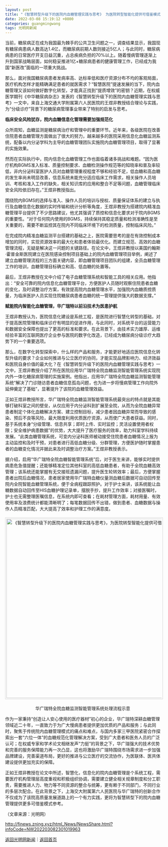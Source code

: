 ```yaml
---
layout: post
title: "《智慧转型升级下的医院内血糖管理实践与思考》 为医院转型智能化提供可借鉴模式参考"
date: 2022-03-08 15:19:12 +0800
categories: guangmingwang
tags: 光明网新闻
---
```

<p>当前，糖尿病正在成为我国最为棘手的公共卫生问题之一，调查结果显示，我国现有糖尿病患病人数高达1.4亿，而糖尿病前期人数则接近5亿人；与此同时，糖尿病病患的日常医疗开支日益沉重，占总疾病负担的70%以上。随着慢病管理逐渐上升到国家战略层面，如何稳妥推进1亿+糖尿病患者的健康管理工作，已经成为我国“新医改”面临的一项重大挑战。</p><p>那么，面对我国糖尿病患者发病率高、达标率低和医疗资源分布不均的客观局面，医疗机构怎样才能精确满足患者的就医需求？“智慧医院”提速发展的当下，院内血糖管理又该如何做好数字化转型，才能真正找到“提质增效”的密钥？近期，在权威医学期刊《中华糖尿病杂志》发表的《智慧转型升级下的医院内血糖管理实践与思考》一文中，来自上海交通大学附属第六人民医院的王煜非教授结合理论与实践，为“分级诊疗”背景下的糖尿病管理事业带来了特别的启发与思考。</p><p><strong>临床安全风险犹存，院内血糖信息化管理需要加强规范化</strong></p><p>众所周知，血糖监测是糖尿病治疗和管理中的重要环节。近年来，各级医院在改善住院患者血糖管理方面做出了很大的努力，越来越多的医院采用信息化血糖监测系统，配备以内分泌学科为主导的血糖管理团队实施院内血糖管理项目，取得了显著的实施效果。</p><p>然而在实际执行中，院内信息化血糖管理工作也面临着诸多挑战和难题。“因为医疗机构BGMS准入标准、质量控制要求、血糖检测操作规范等的知晓率和普及率较低，非内分泌科室医护人员对血糖管理重视程度不够和经验不足，低血糖和高血糖的发生率尚未明显改善，信息系统未能充分适应临床工作需求，相关操作人员培训、考核和准入工作的缺失，相关知识库的应用和整合不足等问题，血糖管理临床安全风险依旧存在。”王煜非教授指出。</p><p>围绕院内BGMS的选择与准入、操作人员的培训与授权、质量保证体系的建立与执行及血糖信息化数据的实时传输和统计分析等角度，王煜非教授为搭建院内精准血糖管理平台提供了不少思路建议，他尤其强调了质控和信息化要求对于院内BGMS的重要性。“对于任何院内使用的BGMS，持续保持其稳定质量和检测准确性是至关重要的，需要不断监控其在院内不同临床环境下的检测质量，控制临床风险。”</p><p>在完成院内精准血糖监测平台搭建的基础之上，医院需要思考的是在有效控制成本增加的同时，实现资源效率的最大化和患者体验最优化。而建立规范、高效的血糖管理流程，无疑是解决这一问题的关键路径。在论文中，王煜非教授以美国约翰斯·霍普金斯医院建立在医院感染控制项目基础上的院内血糖管理项目举例，阐述了建立血糖管理流程的三方面关键内容，即血糖管理项目团队的组建，全员血糖管理工作的培训，血糖管理目标确立和高、低血糖的处置等。</p><p>最后，王煜非教授在文中介绍了电子血糖管理系统和智能工具的相关应用。他指出：“安全可靠的院内信息化血糖管理平台，方便医护人员随时观察住院患者血糖的变化，及时调整治疗方案，有效提高院内血糖管理水平，加强院内血糖质控质量，为临床医护人员实现住院糖尿病患者血糖的统一管理提供强大的数据支撑。”</p><p><strong>赋能院内智能化血糖管理，华广瑞特以前沿技术为医患护航</strong></p><p>王煜非教授认为，医院信息化建设是系统工程，是医院进行智慧化转型的基础，对于提高医院管理和临床诊疗有明显的促进作用，与此同时，对系统平台的运营能力和数据安全保障也提出了更高的标准和要求。在此背景下，由技术实力雄厚、运维经验丰富的互联网医疗企业参与医院的数字化改造，已经成为糖尿病分级诊疗大趋势下的一个重要选项。</p><p>那么，在数字化转型探索中，什么样的产品和服务，才能更好地适应医院信息化转型升级的要求？企业如何推进与公立医疗的协同，才能实现品牌影响力、经济效益和医院自身价值的最大化？在《智慧转型升级下的医院内血糖管理实践与思考》一文中，王煜非教授介绍了所在医院应用华广瑞特全院血糖监测智能管理系统实现院内外一体化糖尿病管理的实施案例。他指出，应用华广瑞特全院血糖监测智能管理系统“解决了门诊随访患者血糖信息孤岛问题，也为进一步将慢病管理工作向院外延伸奠定了基础”，显著提升了该院的血糖管理效益。</p><p>正如王煜非教授所言，华广瑞特全院血糖监测智能管理系统最突出的特点就是其能够打破科室之间的壁垒，从仅应用于内分泌科到扩展至全院，从而为全院血糖异常患者制定个体化血糖解决方案、建立控制目标，减少患者因血糖异常而导致的感染、预后不良等风险，最大限度利用优质医疗资源，从而使广大患者获益。同时，基于系统本身“分级管理、信息共享；即时上传、实时监控；灵活设置使用者权限；安全维护病患数据”的优势，大大提升了医疗服务的效率，助力科室学科持续发展。“此类血糖管理系统，可变内分泌科医师被动接受住院患者血糖情况上报为主动监控和及时干预，对患者进行高低血糖分级、分群管理，方便医护随时掌握患者的血糖变化情况并据此来及时调整治疗方案。”王煜非教授表示。</p><p>据介绍，启用“华广瑞特全院血糖智能管理系统”后，对于医生来讲，能够实时提供病患危急值提醒；还能够精准定位其他科室的高低血糖患者，有助于全院血糖高效管理；该系统还能掌握有无交接班遗漏问题，提升医生轮转效率；最后，方便掌握患者出院后血糖情况，患者居家使用华广瑞特血糖仪量测血糖后数据可自动回传至院内全院智能血糖管理系统，便于全病程跟踪照护。对于护士来讲，该系统能让血糖数据自动回传至HIS血糖护理记录单，摆脱手抄，提升工作效率；对接医嘱时，护士也无需整理医嘱信息，在系统内即可查看；在耗材管理方面，耗材用量、有效使用率及浪费统计都能清晰明了；每笔数据回传不出错，做到患者、血糖数据与操作人员精准匹配，大大提高了效率和护理工作的满意度。</p><center><img src="https://dfscdn.dfcfw.com/download/D25632593661785619816_w628h321.jpg" alt="《智慧转型升级下的医院内血糖管理实践与思考》，为医院转型智能化提供可借鉴模式参考" width="580" emheight="296" title="《智慧转型升级下的医院内血糖管理实践与思考》，为医院转型智能化提供可借鉴模式参考" style="border:#d1d1d1 1px solid;padding:3px;margin:5px 0;" /></center><p style="text-align:center;">华广瑞特全院血糖监测智能管理系统处理流程示意</p><p>作为一家秉持“创造让人安心使用的医疗器材”初心的企业，华广瑞特深耕血糖管理领域近二十年，一直致力于为广大慢病患者提供更加优质的产品和服务；与此同时，聚焦于传统院内血糖管理模式的痛点和难点，与国内多家三甲医院紧密合作探索出一套“六位一体”的血糖规范化管理解决方案，受到广大患者和医务人员的广泛认可；在权威专家和学术论文相继发声“力挺”的背景之下，华广瑞强大的技术优势和完善的服务保障能力再一次凸显，这也将激励华广瑞特围绕市场需求进一步加强品牌建设，完善渠道布局，更好的推进与公立医疗的交流协作，为医联体、医共体建设提供更加充实的保障。</p><p>正如王煜非教授在论文中所述，智慧化，信息化的院内血糖管理是个系统工程，需要医疗机构管理层高度重视和积极组织协调，需要建立健全相关规章制度和分工职责，需要推进人力、物力等不同资源的整合与统筹，更有赖于不同部门，不同行业的多层次配合。在此背景之下，上海交大附属第六人民医院与华广瑞特的创新合作不仅成为了该院高质量发展道路上的一个有力实践，更将为智慧转型下的院内血糖管理提供更多可借鉴模式参考。</p><p class="em_media">（文章来源：光明网）</p>

<http://finews.zning.xyz/html_News/NewsShare.html?infoCode=NW202203082301019963>

[返回光明网新闻](//finews.withounder.com/category/guangmingwang.html)｜[返回首页](//finews.withounder.com/)